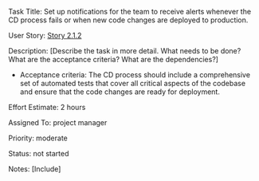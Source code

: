 Task Title: Set up notifications for the team to receive alerts whenever the CD process fails or when new code changes are deployed to production.
 
User Story: [Story 2.1.2](../../stories/story_2.1.2.md)

Description: [Describe the task in more detail. What needs to be done? What are the acceptance criteria? What are the dependencies?]
* Acceptance criteria: The CD process should include a comprehensive set of automated tests that cover all critical aspects of the codebase and ensure that the code changes are ready for deployment.

Effort Estimate: 2 hours

Assigned To: project manager

Priority: moderate

Status: not started

Notes: [Include]